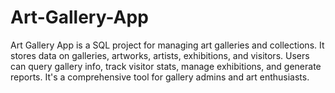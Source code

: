 # Art-Gallery-App
 Art Gallery App is a SQL project for managing art galleries and collections. It stores data on galleries, artworks, artists, exhibitions, and visitors. Users can query gallery info, track visitor stats, manage exhibitions, and generate reports. It's a comprehensive tool for gallery admins and art enthusiasts.
